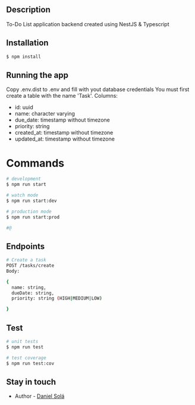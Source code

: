 ## Description

To-Do List application backend created using NestJS & Typescript 

## Installation

```bash
$ npm install
```

## Running the app

Copy .env.dist to .env and fill with yout database credentials
You must first create a table with the name 'Task'.
Columns: 
* id: uuid
* name: character varying
* due_date: timestamp without timezone
* priority: string
* created_at: timestamp without timezone
* updated_at: timestamp without timezone

# Commands

```bash
# development
$ npm run start

# watch mode
$ npm run start:dev

# production mode
$ npm run start:prod

#@ 
```

## Endpoints
```bash
# Create a task
POST /tasks/create
Body: 

{
  name: string,
  dueDate: string,
  priority: string (HIGH|MEDIUM|LOW)

}
```



## Test

```bash
# unit tests
$ npm run test

# test coverage
$ npm run test:cov
```

## Stay in touch

- Author - [Daniel Solá](https://github.com/DanielSola)

